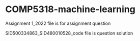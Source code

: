 # COMP5318-machine-learning

Assignment 1_2022 file is for assignment question

SID500334863_SID480010528_code file is question solution
